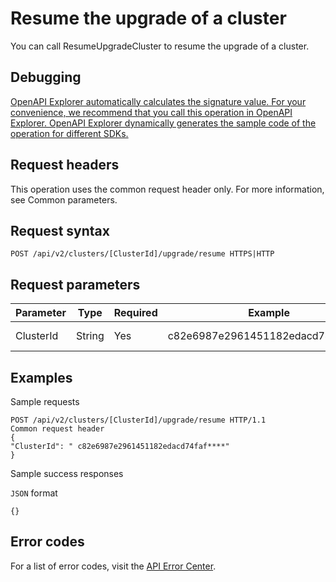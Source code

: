 # Resume the upgrade of a cluster

You can call ResumeUpgradeCluster to resume the upgrade of a cluster.

## Debugging

[OpenAPI Explorer automatically calculates the signature value. For your convenience, we recommend that you call this operation in OpenAPI Explorer. OpenAPI Explorer dynamically generates the sample code of the operation for different SDKs.](https://api.aliyun.com/#product=CS&api=ResumeUpgradeCluster&type=ROA&version=2015-12-15)

## Request headers

This operation uses the common request header only. For more information, see Common parameters.

## Request syntax

```
POST /api/v2/clusters/[ClusterId]/upgrade/resume HTTPS|HTTP
```

## Request parameters

|Parameter|Type|Required|Example|Description|
|---------|----|--------|-------|-----------|
|ClusterId|String|Yes|c82e6987e2961451182edacd74faf\*\*\*\*|The ID of the cluster. |

## Examples

Sample requests

```
POST /api/v2/clusters/[ClusterId]/upgrade/resume HTTP/1.1
Common request header
{
"ClusterId": " c82e6987e2961451182edacd74faf****"
}
```

Sample success responses

`JSON` format

```
{}
```

## Error codes

For a list of error codes, visit the [API Error Center](https://error-center.alibabacloud.com/status/product/CS).


